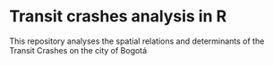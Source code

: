 # Transit crashes analysis in R 

This repository analyses the spatial relations and determinants of the Transit Crashes on the city of Bogotá
